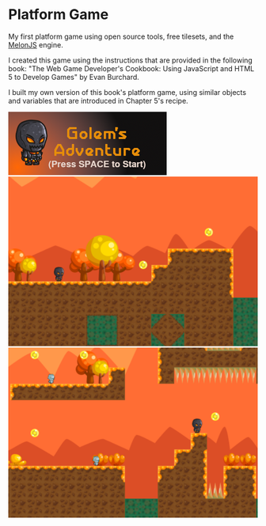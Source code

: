 # Platform Game

My first platform game using open source tools, free tilesets, and the [MelonJS](http://melonjs.org) engine.

I created this game using the instructions that are provided in the following book:
"The Web Game Developer's Cookbook: Using JavaScript and HTML 5 to Develop Games" by Evan Burchard.


I built my own version of this book's platform game, using similar objects and variables that are introduced in Chapter 5's recipe.

![Title Screen](https://github.com/John2324/Platform-Game/blob/master/docs/img/titleScreen.png)
![Preview Screen](https://github.com/John2324/Platform-Game/blob/master/docs/img/screenshot1.png)
![Preview Screen](https://github.com/John2324/Platform-Game/blob/master/docs/img/screenshot2.png)
